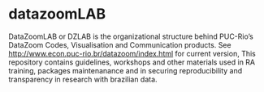 
<!-- README.md is generated from README.Rmd. Please edit that file -->

# datazoomLAB

<!-- badges: start -->
<!-- badges: end -->

DataZoomLAB or DZLAB is the organizational structure behind PUC-Rio’s
DataZoom Codes, Visualisation and Communication products. See
<http://www.econ.puc-rio.br/datazoom/index.html> for current version,
This repository contains guidelines, workshops and other materials used
in RA training, packages maintenanance and in securing reproducibility
and transparency in research with brazilian data.

<!-- ## Installation -->
<!-- You can install the released version of datazoomLAB from [CRAN](https://CRAN.R-project.org) with: -->
<!-- ``` r -->
<!-- install.packages("datazoomLAB") -->
<!-- ``` -->
<!-- And the development version from [GitHub](https://github.com/) with: -->
<!-- ``` r -->
<!-- # install.packages("devtools") -->
<!-- devtools::install_github("datazoompuc/datazoomLAB") -->
<!-- ``` -->
